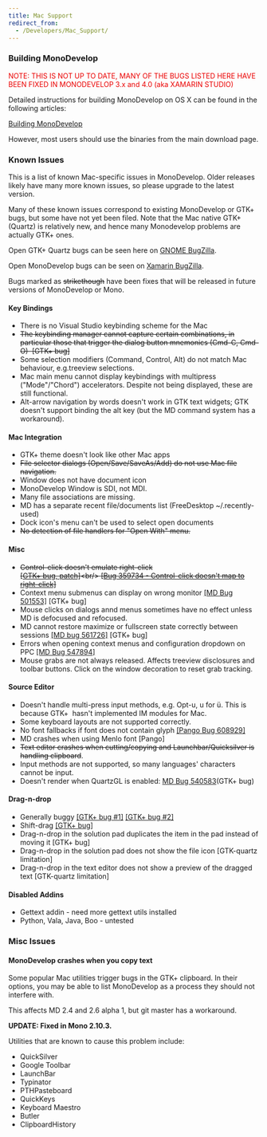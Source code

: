 ```yaml
---
title: Mac Support
redirect_from:
  - /Developers/Mac_Support/
---
```


### Building MonoDevelop

<span style="color: #EB0000;">NOTE: THIS IS NOT UP TO DATE, MANY OF THE BUGS LISTED HERE HAVE BEEN FIXED IN MONODEVELOP 3.x and 4.0 (aka XAMARIN STUDIO)</span>

Detailed instructions for building MonoDevelop on OS X can be found in the following articles:

[Building MonoDevelop](/developers/building-monodevelop/)

However, most users should use the binaries from the main download page.

### Known Issues

This is a list of known Mac-specific issues in MonoDevelop. Older releases likely have many more known issues, so please upgrade to the latest version.

Many of these known issues correspond to existing MonoDevelop or GTK+ bugs, but some have not yet been filed. Note that the Mac native GTK+ (Quartz) is relatively new, and hence many Monodevelop problems are actually GTK+ ones.

Open GTK+ Quartz bugs can be seen here on [GNOME BugZilla](http://bugzilla.gnome.org/buglist.cgi?query=component:quartz+product:gtk%2B+).

Open MonoDevelop bugs can be seen on [Xamarin BugZilla](http://bugzilla.xamarin.com/describecomponents.cgi?product=MonoDevelop).

Bugs marked as ~~strikethough~~ have been fixes that will be released in future versions of MonoDevelop or Mono.

#### Key Bindings

-   There is no Visual Studio keybinding scheme for the Mac
-   ~~The keybinding manager cannot capture certain combinations, in particular those that trigger the dialog button mnemonics (Cmd-C, Cmd-O)  [GTK+ bug]~~
-   Some selection modifiers (Command, Control, Alt) do not match Mac behaviour, e.g.treeview selections.
-   Mac main menu cannot display keybindings with multipress ("Mode"/"Chord") accelerators. Despite not being displayed, these are still functional.
-   Alt-arrow navigation by words doesn't work in GTK text widgets; GTK doesn't support binding the alt key (but the MD command system has a workaround).

#### Mac Integration

-   GTK+ theme doesn't look like other Mac apps
-   ~~File selector dialogs (Open/Save/SaveAs/Add) do not use Mac file navigation.~~
-   Window does not have document icon
-   MonoDevelop Window is SDI, not MDI.
-   Many file associations are missing.
-   MD has a separate recent file/documents list (FreeDesktop ~/.recently-used)
-   Dock icon's menu can't be used to select open documents
-   ~~No detection of file handlers for "Open With" menu.~~

#### Misc

-   ~~Control-click doesn't emulate right-click<br/>
     [[GTK+ bug, patch]](http://bugzilla.gnome.org/show_bug.cgi?id=346609 "http://bugzilla.gnome.org/show_bug.cgi?id=346609")<br/>
     [[Bug 359734 - Control-click doesn't map to right-click]](https://bugzilla.novell.com/show_bug.cgi?id=359734 "https://bugzilla.novell.com/show_bug.cgi?id=359734")~~
-   Context menu submenus can display on wrong monitor [[MD Bug 501553]](https://bugzilla.novell.com/show_bug.cgi?id=501553 "https://bugzilla.novell.com/show_bug.cgi?id=501553") [GTK+ bug]
-   Mouse clicks on dialogs annd menus sometimes have no effect unless MD is defocused and refocused.
-   MD cannot restore maximize or fullscreen state correctly between sessions [[MD bug 561726]](https://bugzilla.novell.com/show_bug.cgi?id=561726 "https://bugzilla.novell.com/show_bug.cgi?id=561726") [GTK+ bug]
-   Errors when opening context menus and configuration dropdown on PPC [[MD Bug 547894]](https://bugzilla.novell.com/show_bug.cgi?id=547894 "https://bugzilla.novell.com/show_bug.cgi?id=547894")
-   Mouse grabs are not always released. Affects treeview disclosures and toolbar buttons. Click on the window decoration to reset grab tracking.

#### Source Editor

-   Doesn't handle multi-press input methods, e.g. Opt-u, u for ü. This is because GTK+  hasn't implemented IM modules for Mac.
-   Some keyboard layouts are not supported correctly.
-   No font fallbacks if font does not contain glyph [[Pango Bug 608929]](https://bugzilla.gnome.org/show_bug.cgi?id=608929 "https://bugzilla.gnome.org/show_bug.cgi?id=608929")
-   MD crashes when using Menlo font [Pango]
-   ~~Text editor crashes when cutting/copying and Launchbar/Quicksilver is handling clipboard~~.
-   Input methods are not supported, so many languages' characters cannot be input.
-   Doesn't render when QuartzGL is enabled: [MD Bug 540583](https://bugzilla.novell.com/show_bug.cgi?id=540583)(GTK+ bug)

#### Drag-n-drop

-   Generally buggy [[GTK+ bug \#1]](http://bugzilla.gnome.org/show_bug.cgi?id=559904 "http://bugzilla.gnome.org/show_bug.cgi?id=559904") [[GTK+ bug \#2]](http://bugzilla.gnome.org/show_bug.cgi?id=501588 "http://bugzilla.gnome.org/show_bug.cgi?id=501588")
-   Shift-drag [[GTK+ bug]](http://bugzilla.gnome.org/show_bug.cgi?id=569145 "http://bugzilla.gnome.org/show_bug.cgi?id=569145")
-   Drag-n-drop in the solution pad duplicates the item in the pad instead of moving it [GTK+ bug]
-   Drag-n-drop in the solution pad does not show the file icon [GTK-quartz limitation]
-   Drag-n-drop in the text editor does not show a preview of the dragged text [GTK-quartz limitation]

#### Disabled Addins

-   Gettext addin - need more gettext utils installed
-   Python, Vala, Java, Boo - untested

### Misc Issues

#### MonoDevelop crashes when you copy text

Some popular Mac utilities trigger bugs in the GTK+ clipboard. In their options, you may be able to list MonoDevelop as a process they should not interfere with.

This affects MD 2.4 and 2.6 alpha 1, but git master has a workaround.

**UPDATE: Fixed in Mono 2.10.3.**

Utilities that are known to cause this problem include:

-   QuickSilver
-   Google Toolbar
-   LaunchBar
-   Typinator
-   PTHPasteboard
-   QuickKeys
-   Keyboard Maestro
-   Butler
-   ClipboardHistory
